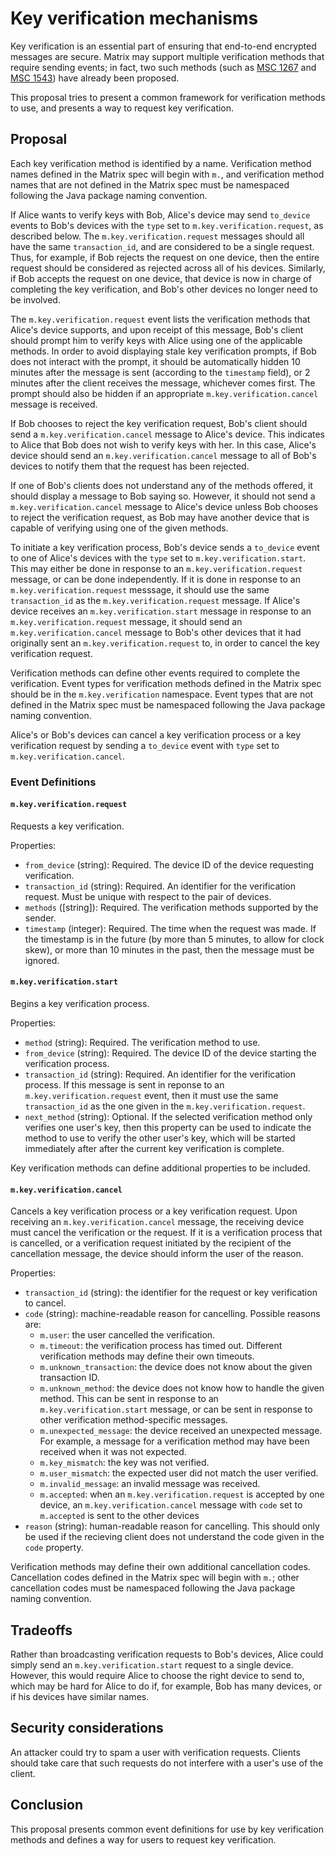 # Key verification mechanisms

Key verification is an essential part of ensuring that end-to-end encrypted
messages are secure.  Matrix may support multiple verification methods that
require sending events; in fact, two such methods (such as [MSC
1267](https://github.com/matrix-org/matrix-doc/issues/1267) and [MSC
1543](https://github.com/matrix-org/matrix-doc/issues/1543)) have already been
proposed.

This proposal tries to present a common framework for verification methods to
use, and presents a way to request key verification.

## Proposal

Each key verification method is identified by a name.  Verification method
names defined in the Matrix spec will begin with `m.`, and verification method
names that are not defined in the Matrix spec must be namespaced following the
Java package naming convention.

If Alice wants to verify keys with Bob, Alice's device may send `to_device`
events to Bob's devices with the `type` set to `m.key.verification.request`, as
described below.  The `m.key.verification.request` messages should all have the
same `transaction_id`, and are considered to be a single request.  Thus, for
example, if Bob rejects the request on one device, then the entire request
should be considered as rejected across all of his devices.  Similarly, if Bob
accepts the request on one device, that device is now in charge of completing
the key verification, and Bob's other devices no longer need to be involved.

The `m.key.verification.request` event lists the verification methods that
Alice's device supports, and upon receipt of this message, Bob's client should
prompt him to verify keys with Alice using one of the applicable methods.  In
order to avoid displaying stale key verification prompts, if Bob does not
interact with the prompt, it should be automatically hidden 10 minutes after
the message is sent (according to the `timestamp` field), or 2 minutes after
the client receives the message, whichever comes first.  The prompt should also
be hidden if an appropriate `m.key.verification.cancel` message is received.

If Bob chooses to reject the key verification request, Bob's client should send
a `m.key.verification.cancel` message to Alice's device.  This indicates to
Alice that Bob does not wish to verify keys with her.  In this case, Alice's
device should send an `m.key.verification.cancel` message to all of Bob's
devices to notify them that the request has been rejected.

If one of Bob's clients does not understand any of the methods offered, it
should display a message to Bob saying so.  However, it should not send a
`m.key.verification.cancel` message to Alice's device unless Bob chooses to
reject the verification request, as Bob may have another device that is capable
of verifying using one of the given methods.

To initiate a key verification process, Bob's device sends a `to_device` event
to one of Alice's devices with the `type` set to `m.key.verification.start`.
This may either be done in response to an `m.key.verification.request` message,
or can be done independently.  If it is done in response to an
`m.key.verification.request` messsage, it should use the same `transaction_id`
as the `m.key.verification.request` message.  If Alice's device receives an
`m.key.verification.start` message in response to an
`m.key.verification.request` message, it should send an
`m.key.verification.cancel` message to Bob's other devices that it had
originally sent an `m.key.verification.request` to, in order to cancel the key
verification request.

Verification methods can define other events required to complete the
verification.  Event types for verification methods defined in the Matrix spec
should be in the `m.key.verification` namespace.  Event types that are not
defined in the Matrix spec must be namespaced following the Java package naming
convention.

Alice's or Bob's devices can cancel a key verification process or a key
verification request by sending a `to_device` event with `type` set to
`m.key.verification.cancel`.

### Event Definitions

#### `m.key.verification.request`

Requests a key verification.

Properties:

- `from_device` (string): Required. The device ID of the device requesting
  verification.
- `transaction_id` (string): Required. An identifier for the verification
  request. Must be unique with respect to the pair of devices.
- `methods` ([string]): Required. The verification methods supported by the
  sender.
- `timestamp` (integer): Required. The time when the request was made.  If the
  timestamp is in the future (by more than 5 minutes, to allow for clock skew),
  or more than 10 minutes in the past, then the message must be ignored.

#### `m.key.verification.start`

Begins a key verification process.

Properties:

- `method` (string): Required. The verification method to use.
- `from_device` (string): Required. The device ID of the device starting the
  verification process.
- `transaction_id` (string): Required. An identifier for the verification
  process.  If this message is sent in reponse to an
  `m.key.verification.request` event, then it must use the same
  `transaction_id` as the one given in the `m.key.verification.request`.
- `next_method` (string): Optional. If the selected verification method only
  verifies one user's key, then this property can be used to indicate the
  method to use to verify the other user's key, which will be started
  immediately after after the current key verification is complete.

Key verification methods can define additional properties to be included.

#### `m.key.verification.cancel`

Cancels a key verification process or a key verification request.  Upon
receiving an `m.key.verification.cancel` message, the receiving device must
cancel the verification or the request.  If it is a verification process that
is cancelled, or a verification request initiated by the recipient of the
cancellation message, the device should inform the user of the reason.

Properties:

- `transaction_id` (string): the identifier for the request or key verification
  to cancel.
- `code` (string): machine-readable reason for cancelling.  Possible reasons
  are:
  - `m.user`: the user cancelled the verification.
  - `m.timeout`: the verification process has timed out.  Different verification
    methods may define their own timeouts.
  - `m.unknown_transaction`: the device does not know about the given transaction
    ID.
  - `m.unknown_method`: the device does not know how to handle the given method.
    This can be sent in response to an `m.key.verification.start` message, or
    can be sent in response to other verification method-specific messages.
  - `m.unexpected_message`: the device received an unexpected message.  For
    example, a message for a verification method may have been received when it
    was not expected.
  - `m.key_mismatch`: the key was not verified.
  - `m.user_mismatch`: the expected user did not match the user verified.
  - `m.invalid_message`: an invalid message was received.
  - `m.accepted`: when an `m.key.verification.request` is accepted by one
    device, an `m.key.verification.cancel` message with `code` set to
    `m.accepted` is sent to the other devices
- `reason` (string): human-readable reason for cancelling.  This should only be
  used if the recieving client does not understand the code given in the `code`
  property.

Verification methods may define their own additional cancellation codes.
Cancellation codes defined in the Matrix spec will begin with `m.`; other
cancellation codes must be namespaced following the Java package naming
convention.

## Tradeoffs

Rather than broadcasting verification requests to Bob's devices, Alice could
simply send an `m.key.verification.start` request to a single device.  However,
this would require Alice to choose the right device to send to, which may be
hard for Alice to do if, for example, Bob has many devices, or if his devices
have similar names.

## Security considerations

An attacker could try to spam a user with verification requests.  Clients
should take care that such requests do not interfere with a user's use of the
client.

## Conclusion

This proposal presents common event definitions for use by key verification
methods and defines a way for users to request key verification.
